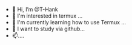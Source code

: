 - 👋 Hi, I’m @T-Hank
- 👀 I'm interested in termux ...
- 🌱 I'm currently learning how to use Termux ...
- 💞️ I want to study via github...
- 📫....

<!---
T-Hank is a ✨ special ✨ repository because its `README.md` (this file) appears on your GitHub profile.
You can click the Preview link to take a look at your changes.
--->
